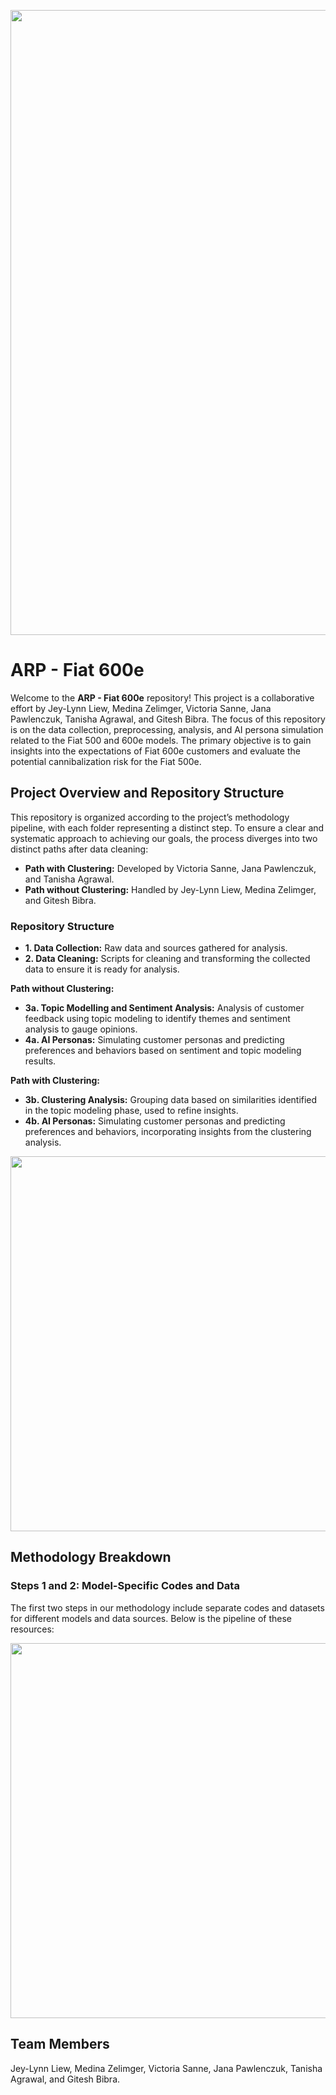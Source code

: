 <p align="center">
  <img src="https://github.com/user-attachments/assets/e40bf7b6-77b1-43c6-9c76-cfbd401c41c0" width="1000" />
</p>

# ARP - Fiat 600e

Welcome to the **ARP - Fiat 600e** repository! This project is a collaborative effort by Jey-Lynn Liew, Medina Zelimger, Victoria Sanne, Jana Pawlenczuk, Tanisha Agrawal, and Gitesh Bibra. The focus of this repository is on the data collection, preprocessing, analysis, and AI persona simulation related to the Fiat 500 and 600e models. The primary objective is to gain insights into the expectations of Fiat 600e customers and evaluate the potential cannibalization risk for the Fiat 500e.

## Project Overview and Repository Structure

This repository is organized according to the project’s methodology pipeline, with each folder representing a distinct step. To ensure a clear and systematic approach to achieving our goals, the process diverges into two distinct paths after data cleaning:

- **Path with Clustering:** Developed by Victoria Sanne, Jana Pawlenczuk, and Tanisha Agrawal.
- **Path without Clustering:** Handled by Jey-Lynn Liew, Medina Zelimger, and Gitesh Bibra.

### Repository Structure

- **1. Data Collection:** Raw data and sources gathered for analysis.
- **2. Data Cleaning:** Scripts for cleaning and transforming the collected data to ensure it is ready for analysis.

**Path without Clustering:**
- **3a. Topic Modelling and Sentiment Analysis:** Analysis of customer feedback using topic modeling to identify themes and sentiment analysis to gauge opinions.
- **4a. AI Personas:** Simulating customer personas and predicting preferences and behaviors based on sentiment and topic modeling results.

**Path with Clustering:**
- **3b. Clustering Analysis:** Grouping data based on similarities identified in the topic modeling phase, used to refine insights.
- **4b. AI Personas:** Simulating customer personas and predicting preferences and behaviors, incorporating insights from the clustering analysis.

<p align="center">
  <img src="https://github.com/user-attachments/files/16753595/ARP-14.pdf" width="600" />
</p>

## Methodology Breakdown

### Steps 1 and 2: Model-Specific Codes and Data

The first two steps in our methodology include separate codes and datasets for different models and data sources. Below is the pipeline of these resources:

<p align="center">
  <img src="https://github.com/user-attachments/assets/6c15c7d2-6e88-4089-b05a-4f38037fe096" width="600" />
</p>


## Team Members

Jey-Lynn Liew, Medina Zelimger, Victoria Sanne, Jana Pawlenczuk, Tanisha Agrawal, and Gitesh Bibra.
